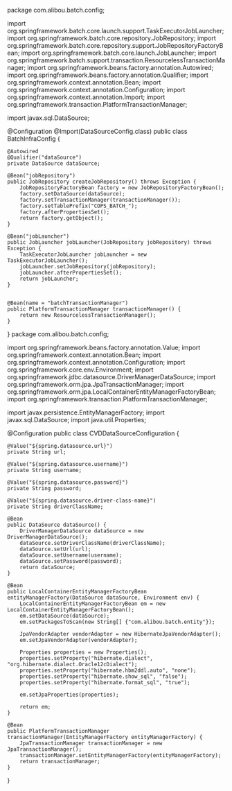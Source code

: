 package com.alibou.batch.config;

import org.springframework.batch.core.launch.support.TaskExecutorJobLauncher;
import org.springframework.batch.core.repository.JobRepository;
import org.springframework.batch.core.repository.support.JobRepositoryFactoryBean;
import org.springframework.batch.core.launch.JobLauncher;
import org.springframework.batch.support.transaction.ResourcelessTransactionManager;
import org.springframework.beans.factory.annotation.Autowired;
import org.springframework.beans.factory.annotation.Qualifier;
import org.springframework.context.annotation.Bean;
import org.springframework.context.annotation.Configuration;
import org.springframework.context.annotation.Import;
import org.springframework.transaction.PlatformTransactionManager;

import javax.sql.DataSource;

@Configuration
@Import(DataSourceConfig.class)
public class BatchInfraConfig {

    @Autowired
    @Qualifier("dataSource")
    private DataSource dataSource;

    @Bean("jobRepository")
    public JobRepository createJobRepository() throws Exception {
        JobRepositoryFactoryBean factory = new JobRepositoryFactoryBean();
        factory.setDataSource(dataSource);
        factory.setTransactionManager(transactionManager());
        factory.setTablePrefix("COPS_BATCH_");
        factory.afterPropertiesSet();
        return factory.getObject();
    }

    @Bean("jobLauncher")
    public JobLauncher jobLauncher(JobRepository jobRepository) throws Exception {
        TaskExecutorJobLauncher jobLauncher = new TaskExecutorJobLauncher();
        jobLauncher.setJobRepository(jobRepository);
        jobLauncher.afterPropertiesSet();
        return jobLauncher;
    }


    @Bean(name = "batchTransactionManager")
    public PlatformTransactionManager transactionManager() {
        return new ResourcelessTransactionManager();
    }
}
package com.alibou.batch.config;

import org.springframework.beans.factory.annotation.Value;
import org.springframework.context.annotation.Bean;
import org.springframework.context.annotation.Configuration;
import org.springframework.core.env.Environment;
import org.springframework.jdbc.datasource.DriverManagerDataSource;
import org.springframework.orm.jpa.JpaTransactionManager;
import org.springframework.orm.jpa.LocalContainerEntityManagerFactoryBean;
import org.springframework.transaction.PlatformTransactionManager;

import javax.persistence.EntityManagerFactory;
import javax.sql.DataSource;
import java.util.Properties;

@Configuration
public class CVDDataSourceConfiguration {

    @Value("${spring.datasource.url}")
    private String url;

    @Value("${spring.datasource.username}")
    private String username;

    @Value("${spring.datasource.password}")
    private String password;

    @Value("${spring.datasource.driver-class-name}")
    private String driverClassName;

    @Bean
    public DataSource dataSource() {
        DriverManagerDataSource dataSource = new DriverManagerDataSource();
        dataSource.setDriverClassName(driverClassName);
        dataSource.setUrl(url);
        dataSource.setUsername(username);
        dataSource.setPassword(password);
        return dataSource;
    }

    @Bean
    public LocalContainerEntityManagerFactoryBean entityManagerFactory(DataSource dataSource, Environment env) {
        LocalContainerEntityManagerFactoryBean em = new LocalContainerEntityManagerFactoryBean();
        em.setDataSource(dataSource);
        em.setPackagesToScan(new String[] {"com.alibou.batch.entity"});

        JpaVendorAdapter vendorAdapter = new HibernateJpaVendorAdapter();
        em.setJpaVendorAdapter(vendorAdapter);

        Properties properties = new Properties();
        properties.setProperty("hibernate.dialect", "org.hibernate.dialect.Oracle12cDialect");
        properties.setProperty("hibernate.hbm2ddl.auto", "none");
        properties.setProperty("hibernate.show_sql", "false");
        properties.setProperty("hibernate.format_sql", "true");

        em.setJpaProperties(properties);

        return em;
    }

    @Bean
    public PlatformTransactionManager transactionManager(EntityManagerFactory entityManagerFactory) {
        JpaTransactionManager transactionManager = new JpaTransactionManager();
        transactionManager.setEntityManagerFactory(entityManagerFactory);
        return transactionManager;
    }
}
